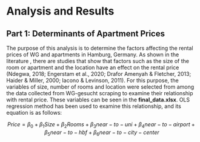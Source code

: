 # Analysis and Results
## Part 1: Determinants of Apartment Prices
The purpose of this analysis is to determine the factors affecting the rental prices of WG and apartments in Hamburg, Germany. As shown in the literature , there are studies that show that factors such as the size of the room or apartment and the location have an effect on the rental price (Ndegwa, 2018; Engerstam et al., 2020; Drafor Amenyah & Fletcher, 2013; Haider & Miller, 2000; Iacono & Levinson, 2011). For this purpose, the variables of size, number of rooms and location were selected from among the data collected from WG-gesucht scraping to examine their relationship with rental price. These variables can be seen in the **final_data.xlsx**. OLS regression method has been used to examine this relationship, and its equation is as follows:

$$
Price = \beta_0 + \beta_1Size + \beta_2Rooms + \beta_3near-to-uni + \beta_4near-to-airport + \beta_5near-to-hbf + \beta_6near-to-city-center
$$